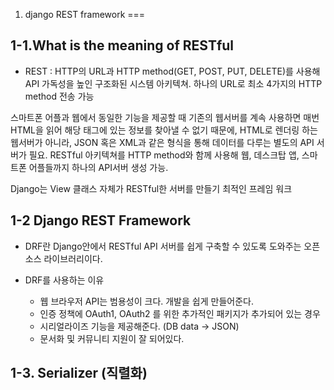 1. django REST framework
===

## 1-1.What is the meaning of RESTful

- REST : HTTP의 URL과 HTTP method(GET, POST, PUT, DELETE)를 사용해 API 가독성을 높인 구조화된 시스템 아키텍쳐.
	하나의 URL로 최소 4가지의 HTTP method 전송 가능

 스마트폰 어플과 웹에서 동일한 기능을 제공할 때 기존의 웹서버를 계속 사용하면 매번 HTML을 읽어 해당 태그에 있는 정보를 찾아낼 수 없기 때문에, HTML로 렌더링 하는 웹서버가 아니라, JSON 혹은 XML과 같은 형식을 통해 데이터를 다루는 별도의 API 서버가 필요. RESTful 아키텍쳐를 HTTP method와 함께 사용해 웹, 데스크탑 앱, 스마트폰 어플들까지 하나의 API서버 생성 가능.

Django는 View 클래스 자체가 RESTful한 서버를 만들기 최적인 프레임 워크

## 1-2 Django REST Framework

- DRF란 Django안에서 RESTful API 서버를 쉽게 구축할 수 있도록 도와주는 오픈소스 라이브러리이다.

- DRF를 사용하는 이유
	- 웹 브라우저 API는 범용성이 크다. 개발을 쉽게 만들어준다.
	- 인증 정책에 OAuth1, OAuth2 를 위한 추가적인 패키지가 추가되어 있는 경우
	- 시리얼라이즈 기능을 제공해준다. (DB data -> JSON)
	- 문서화 및 커뮤니티 지원이 잘 되어있다.

## 1-3. Serializer (직렬화)

